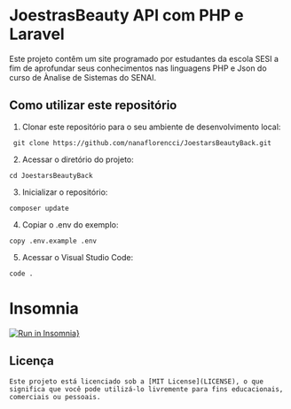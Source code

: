 # JoestrasBeauty API com PHP e Laravel

Este projeto contêm um site programado por estudantes da escola SESI a fim de aprofundar seus conhecimentos nas linguagens PHP e Json do curso de Ànalise de Sistemas do SENAI.

## Como utilizar este repositório

1. Clonar este repositório para o seu ambiente de desenvolvimento local:
```
 git clone https://github.com/nanaflorencci/JoestarsBeautyBack.git
```
2. Acessar o diretório do projeto:
```
cd JoestarsBeautyBack
```
3. Inicializar o repositório:
```
composer update
```
4. Copiar o .env do exemplo:
```
copy .env.example .env
```
5. Acessar o Visual Studio Code:
```
code .
```

# Insomnia

[![Run in Insomnia}](https://insomnia.rest/images/run.svg)](https)

## Licença

```
Este projeto está licenciado sob a [MIT License](LICENSE), o que significa que você pode utilizá-lo livremente para fins educacionais, comerciais ou pessoais.
```
